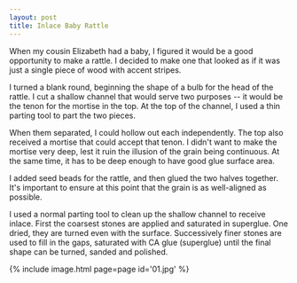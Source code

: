 ```yaml
---
layout: post
title: Inlace Baby Rattle
---
```

When my cousin Elizabeth had a baby, I figured it would be a good opportunity to
make a rattle. I decided to make one that looked as if it was just a single
piece of wood with accent stripes.

I turned a blank round, beginning the shape of a bulb for the head of the
rattle. I cut a shallow channel that would serve two purposes -- it would be
the tenon for the mortise in the top. At the top of the channel, I used a thin
parting tool to part the two pieces.

When them separated, I could hollow out each independently. The top also
received a mortise that could accept that tenon. I didn't want to make the
mortise very deep, lest it ruin the illusion of the grain being continuous. At
the same time, it has to be deep enough to have good glue surface area.

I added seed beads for the rattle, and then glued the two halves together. It's
important to ensure at this point that the grain is as well-aligned as possible.

I used a normal parting tool to clean up the shallow channel to receive inlace.
First the coarsest stones are applied and saturated in superglue. One dried,
they are turned even with the surface. Successively finer stones are used to
fill in the gaps, saturated with CA glue (superglue) until the final shape can
be turned, sanded and polished.

{% include image.html page=page id='01.jpg' %}
